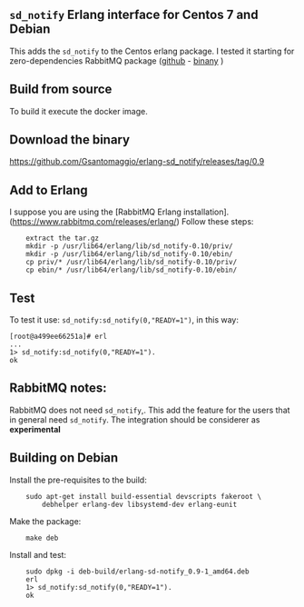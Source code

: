 `sd_notify` Erlang interface for Centos 7 and Debian
---

This adds the `sd_notify` to the Centos erlang package.
I tested it starting for zero-dependencies RabbitMQ package ([github](https://github.com/rabbitmq/erlang-rpm) - [binany](https://www.rabbitmq.com/releases/erlang/) )

Build from source
-
To build it execute the docker image.
 
Download the binary
-
https://github.com/Gsantomaggio/erlang-sd_notify/releases/tag/0.9

Add to Erlang
-
I suppose you are using the [RabbitMQ Erlang installation].(https://www.rabbitmq.com/releases/erlang/)
Follow these steps:

	    extract the tar.gz
        mkdir -p /usr/lib64/erlang/lib/sd_notify-0.10/priv/
        mkdir -p /usr/lib64/erlang/lib/sd_notify-0.10/ebin/
        cp priv/* /usr/lib64/erlang/lib/sd_notify-0.10/priv/
        cp ebin/* /usr/lib64/erlang/lib/sd_notify-0.10/ebin/
 

Test
-
To test it use: `sd_notify:sd_notify(0,"READY=1")`, in this way:

    [root@a499ee66251a]# erl
    ...    
    1> sd_notify:sd_notify(0,"READY=1").
    ok

RabbitMQ notes:
-
RabbitMQ does not need `sd_notify`,.
This add the feature for the users that in general need `sd_notify`. 
The integration should be considerer as **experimental**  


Building on Debian
-
Install the pre-requisites to the build:

        sudo apt-get install build-essential devscripts fakeroot \
            debhelper erlang-dev libsystemd-dev erlang-eunit

Make the package:

        make deb

Install and test:

        sudo dpkg -i deb-build/erlang-sd-notify_0.9-1_amd64.deb
        erl
        1> sd_notify:sd_notify(0,"READY=1").
        ok
